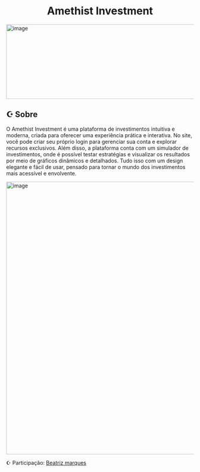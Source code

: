 <h1 align="center">Amethist Investment</h1>
<img width="1199" height="200" alt="image" src="https://github.com/user-attachments/assets/af6c893d-4d5f-4632-b606-4602ab43bd2e" />


<h2>☪︎ Sobre</h2>
<p>O Amethist Investment é uma plataforma de investimentos intuitiva e moderna, criada para oferecer uma experiência prática e interativa.
No site, você pode criar seu próprio login para gerenciar sua conta e explorar recursos exclusivos. Além disso, a plataforma conta com um simulador de investimentos, onde é possível testar estratégias e visualizar os resultados por meio de gráficos dinâmicos e detalhados.
Tudo isso com um design elegante e fácil de usar, pensado para tornar o mundo dos investimentos mais acessível e envolvente.</p>
<img width="1600" height="731" alt="image" src="https://github.com/user-attachments/assets/436f35aa-5a61-474a-b413-17f36ab6c3c8" />

☪︎ Participação:
[Beatriz marques](https://github.com/IDbiaamasquess)
